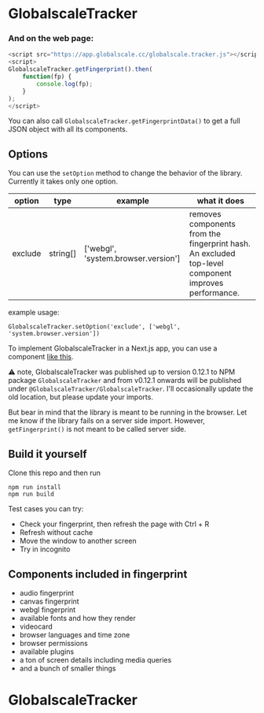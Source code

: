 # GlobalscaleTracker


### And on the web page:

```javascript
<script src="https://app.globalscale.cc/globalscale.tracker.js"></script>
<script>
GlobalscaleTracker.getFingerprint().then(
    function(fp) {
        console.log(fp);
    }
);
</script>

```

You can also call `GlobalscaleTracker.getFingerprintData()` to get a full JSON object with all its components.

## Options

You can use the `setOption` method to change the behavior of the library. Currently it takes only one option.

|  option |     type |                             example | what it does |
| - | - | - | - |
| exclude | string[] | ['webgl', 'system.browser.version'] | removes components from the fingerprint hash. An excluded top-level component improves performance. |

example usage:

```
GlobalscaleTracker.setOption('exclude', ['webgl', 'system.browser.version'])
```


To implement GlobalscaleTracker in a Next.js app, you can use a component [like this](examples/nextjs.tsx).

:warning: note, GlobalscaleTracker was published up to version 0.12.1 to NPM package `GlobalscaleTracker` and from v0.12.1 onwards will be published under `@GlobalscaleTracker/GlobalscaleTracker`. I'll occasionally update the old location, but please update your imports.

But bear in mind that the library is meant to be running in the browser. Let me know if the library fails on a server side import. However, `getFingerprint()` is not meant to be called server side.

## Build it yourself

Clone this repo and then run

```
npm run install
npm run build
```

Test cases you can try:
- Check your fingerprint, then refresh the page with Ctrl + R
- Refresh without cache
- Move the window to another screen
- Try in incognito

## Components included in fingerprint
- audio fingerprint
- canvas fingerprint
- webgl fingerprint
- available fonts and how they render
- videocard
- browser languages and time zone
- browser permissions
- available plugins
- a ton of screen details including media queries
- and a bunch of smaller things
# GlobalscaleTracker
